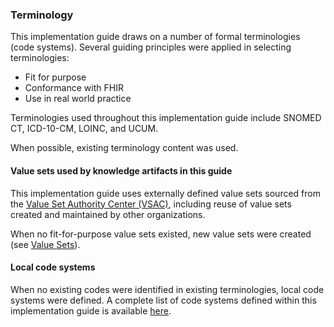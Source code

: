 ### Terminology

This implementation guide draws on a number of formal terminologies (code systems). Several guiding principles were applied in selecting terminologies:

* Fit for purpose
* Conformance with FHIR
* Use in real world practice

Terminologies used throughout this implementation guide include SNOMED CT, ICD-10-CM, LOINC, and UCUM.

When possible, existing terminology content was used.

#### Value sets used by knowledge artifacts in this guide

This implementation guide uses externally defined value sets sourced from the [Value Set Authority Center (VSAC)](https://vsac.nlm.nih.gov/), including reuse of value sets created and maintained by other organizations.

When no fit-for-purpose value sets existed, new value sets were created (see [Value Sets](artifacts.html#terminology-value-sets)).

#### Local code systems

When no existing codes were identified in existing terminologies, local code systems were defined. A complete list of code systems defined within this implementation guide is available [here](artifacts.html#terminology-code-systems).
